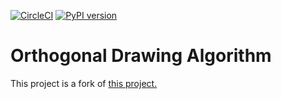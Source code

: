 [![CircleCI](https://dl.circleci.com/status-badge/img/gh/hasii2011/OrthogonalDrawing/tree/master.svg?style=shield)](https://dl.circleci.com/status-badge/redirect/gh/hasii2011/OrthogonalDrawing/tree/master)
[![PyPI version](https://badge.fury.io/py/orthogonal.svg)](https://badge.fury.io/py/orthogonal)



# Orthogonal Drawing Algorithm

This project is a fork of [this project.](https://github.com/rawfh/orthogonal-drawing-algorithm)

